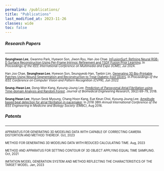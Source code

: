 ```yaml
---
permalink: /publications/
title: "Publications"
last_modified_at: 2023-11-26
classes: wide
toc: false
---
```


##### Research Papers
---
<span style="font-size:70%">**Seunghwan Lee**, Gwanmo Park, Hyewon Son, Jiwon Ryu, Han Joo Chae. [InFusionSurf: Refining Neural RGB-D Surface Reconstruction Using Per-Frame Intrinsic Refinement and TSDF Fusion Prior Learning](https://rokit-healthcare.github.io/InFusionSurf/). In *Proceedings of the IEEE International Conference on Multimedia and Expo (ICME)*, Jul 2024. </span> 

<span style="font-size:70%">Han Joo Chae, **Seunghwan Lee**, Hyewon Son, Seungyeob Han, Taebin Lim. [Generating 3D Bio-Printable Patches Using Wound Segmentation and Reconstruction to Treat Diabetic Foot Ulcers](https://arxiv.org/abs/2203.03814). In *Proceedings of the IEEE Conference on Computer Vision and Pattern Recognition (CVPR)*, Jun 2022 </span>

<span style="font-size:70%">**Seung-Hwan Lee**, Dong-Won Kang, Kyoung-Joung Lee. [Prediction of Paroxysmal Atrial Fibrillation using Time-domain Analysis and Random Forest](https://koreascience.kr/article/JAKO201813742065531.page). *Journal of Biomedical Engineering Research*, 39(2):69-79, 2018. </span>

<span style="font-size:70%">**Seung Hwan Lee**, Hyoun Seok Myoung, Chang Hoon Kang, Eue Keun Choi, Kyoung Joung Lee. [Amplitude based beat detection for atrial fibrillation in pacemaker](https://ieeexplore.ieee.org/abstract/document/7591301). In *2016 38th Annual International Conference of the IEEE Engineering in Medicine and Biology Society (EMBC)*, Aug 2016. </span>


##### Patents
---
<span style="font-size:70%">APPARATUS FOR GENERATING 3D MODELING DATA WITH CAPABLE OF CORRECTING CAMERA DISTORTION AND METHOD THEREOF. Oct, 2023</span>

<span style="font-size:70%">METHOD FOR GENERATING 3D MODELING DATA WITH REDUCED CALCULATING TIME. Aug, 2023</span>

<span style="font-size:70%">METHOD AND APPARATUS FOR SETTING CONTOUR OF 3D OBJECT APPLYING EQUAL TIME SAMPLING. Oct, 2021</span>

<span style="font-size:70%">IMITATION MODEL GENERATION SYSTEM AND METHOD REFLECTING THE CHARACTERISTICS OF THE TARGET MODEL. Jan, 2023</span>